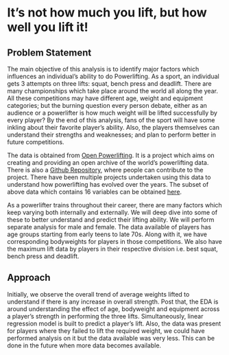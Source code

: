 # It’s not how much you lift, but how well you lift it!

## Problem Statement
The main objective of this analysis is to identify major factors which influences an individual’s ability to do Powerlifting. As a sport, an individual gets 3 attempts on three lifts: squat, bench press and deadlift. There are many championships which take place around the world all along the year. All these competitions may have different age, weight and equipment categories; but the burning question every person debate, either as an audience or a powerlifter is how much weight will be lifted successfully by every player? By the end of this analysis, fans of the sport will have some inkling about their favorite player’s ability. Also, the players themselves can understand their strengths and weaknesses; and plan to perform better in future competitions.

The data is obtained from [Open Powerlifting](https://openpowerlifting.org/data). It is a project which aims on creating and providing an open archive of the world’s powerlifting data. There is also a [Github Repository](https://gitlab.com/openpowerlifting/opl-data), where people can contribute to the project. There have been multiple projects undertaken using this data to understand how powerlifting has evolved over the years. The subset of above data which contains 16 variables can be obtained [here](https://github.com/rfordatascience/tidytuesday/tree/master/data/2019/2019-10-08).

As a powerlifter trains throughout their career, there are many factors which keep varying both internally and externally. We will deep dive into some of these to better understand and predict their lifting ability. We will perform separate analysis for male and female. The data available of players has age groups starting from early teens to late 70s. Along with it, we have corresponding bodyweights for players in those competitions. We also have the maximum lift data by players in their respective division i.e. best squat, bench press and deadlift.

## Approach
Initially, we observe the overall trend of average weights lifted to understand if there is any increase in overall strength. Post that, the EDA is around understanding the effect of age, bodyweight and equipment across a player’s strength in performing the three lifts. Simultaneously, linear regression model is built to predict a player’s lift. Also, the data was present for players where they failed to lift the required weight, we could have performed analysis on it but the data available was very less. This can be done in the future when more data becomes available.